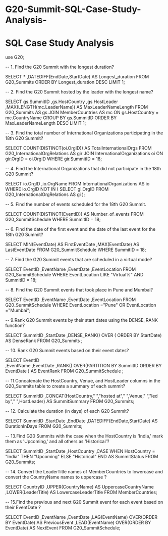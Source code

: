 # G20-Summit-SQL-Case-Study-Analysis-

# SQL Case Study Analysis


use G20;


-- 1. Find the G20 Summit with the longest duration?

 SELECT *
      ,DATEDIFF(EndDate,StartDate) AS Longest_duration
FROM G20_Summits
ORDER BY Longest_duration DESC
LIMIT 1;

-- 2. Find the G20 Summit hosted by the leader with the longest name?

SELECT gs.SummitID
      ,gs.HostCountry
      ,gs.HostLeader
      ,MAX(LENGTH(mc.LeaderName)) AS MaxLeaderNameLength
FROM G20_Summits AS gs
JOIN  MemberCountries AS mc ON gs.HostCountry = mc.CountryName
GROUP BY gs.SummitID
ORDER BY MaxLeaderNameLength DESC
LIMIT 1;

-- 3. Find the total number of International Organizations participating in the 18th G20 Summit?

SELECT COUNT(DISTINCT(oi.OrgID)) AS TotalInternationalOrgs
FROM G20_InternationalOrgRelations AS gir
JOIN InternationalOrganizations oi ON gir.OrgID = oi.OrgID
WHERE gir.SummitID = 18;

-- 4. Find the International Organizations that did not participate in the 18th G20 Summit?

SELECT io.OrgID
      ,io.OrgName
FROM  InternationalOrganizations AS io
WHERE io.OrgID NOT IN 
(
  SELECT gi.OrgID
  FROM G20_InternationalOrgRelations AS gi
);

-- 5. Find the number of events scheduled for the 18th G20 Summit.

SELECT COUNT(DISTINCT(EventID)) AS Number_of_events
FROM G20_SummitSchedule
WHERE SummitID = 18;

-- 6. Find the date of the first event and the date of the last event for the 18th G20 Summit?

SELECT MIN(EventDate) AS FirstEventDate
      ,MAX(EventDate) AS LastEventDate
FROM G20_SummitSchedule
WHERE SummitID = 18;

-- 7. Find the G20 Summit events that are scheduled in a virtual mode?

SELECT EventID
      ,EventName
      ,EventDate
      ,EventLocation
FROM G20_SummitSchedule
WHERE EventLocation LIKE "Virtual%" AND SummitID = 18;

-- 8. Find the G20 Summit events that took place in Pune and Mumbai?

SELECT EventID
      ,EventName
      ,EventDate
      ,EventLocation
FROM G20_SummitSchedule
WHERE EventLocation ="Pune" OR EventLocation ="Mumbai";

-- 9.Rank G20 Summit events by their start dates using the DENSE_RANK function?

SELECT SummitID
      ,StartDate
      ,DENSE_RANK() OVER ( ORDER BY StartDate) AS DenseRank
FROM G20_Summits ;

-- 10. Rank G20 Summit events based on their event dates?

SELECT EventID	
      ,EventName
      ,EventDate
      ,RANK() OVER(PARTITION BY SummitID ORDER BY EventDate ) AS EventRank
FROM G20_SummitSchedule ;

-- 11.Concatenate the HostCountry, Venue, and HostLeader columns in the G20_Summits table to create a summary of each summit?

SELECT SummitID
      ,CONCAT(HostCountry," ","hosted at"," ",Venue," ","led by"," ",HostLeader) AS SummitSummary
FROM  G20_Summits;
    
    
-- 12. Calculate the duration (in days) of each G20 Summit?

SELECT SummitID
      ,StartDate
      ,EndDate
      ,DATEDIFF(EndDate,StartDate) AS DurationInDays
FROM G20_Summits;
 
-- 13.Find G20 Summits with the case when the HostCountry is 'India,' mark them as 'Upcoming,' and all others as 'Historical'?

SELECT SummitID
      ,StartDate
      ,HostCountry
      ,CASE 
          WHEN HostCountry = "India" THEN "Upcoming"
          ELSE "Historical" 
          END AS SummitStatus
FROM G20_Summits;
    
    
-- 14. Convert the LeaderTitle names of MemberCountries to lowercase and convert the CountryName names to uppercase ?

SELECT CountryID
      ,UPPER(CountryName) AS UppercaseCountryName
      ,LOWER(LeaderTitle) AS LowercaseLeaderTitle
FROM MemberCountries;

-- 15.Find the previous and next G20 Summit event for each event based on their EventDate ?


SELECT EventID
      ,EventName
      ,EventDate
      ,LAG(EventName) OVER(ORDER BY EventDate)  AS PreviousEvent
      ,LEAD(EventName) OVER(ORDER BY EventDate) AS NextEvent
FROM G20_SummitSchedule;


